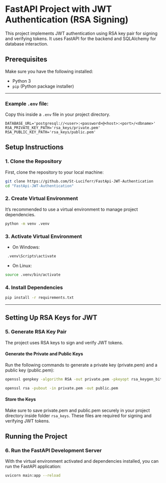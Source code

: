 # FastAPI Project with JWT Authentication (RSA Signing)

This project implements JWT authentication using RSA key pair for signing and verifying tokens. It uses FastAPI for the backend and SQLAlchemy for database interaction.

## Prerequisites

Make sure you have the following installed:
- Python 3
- `pip` (Python package installer)

---
### Example `.env` file:
Copy this inside a `.env` file in your project directory.
```env
DATABASE_URL='postgresql://<user>:<password>@<host>:<port>/<dbname>'
RSA_PRIVATE_KEY_PATH='rsa_keys/private.pem'
RSA_PUBLIC_KEY_PATH='rsa_keys/public.pem'
```

## Setup Instructions

### 1. Clone the Repository

First, clone the repository to your local machine:

```bash
git clone https://github.com/St-Luciferr/FastApi-JWT-Authentication
cd "FastApi-JWT-Authentication"
```

### 2. Create Virtual Environment
It’s recommended to use a virtual environment to manage project dependencies.
```bash
python -m venv .venv
```
### 3. Activate Virtual Environment
* On Windows:
```bash
 .venv\Scripts\activate
```
* On Linux:
```bash
source .venv/bin/activate
```

### 4. Install Dependencies
```bash
pip install -r requirements.txt
```
---
## Setting Up RSA Keys for JWT
### 5. Generate RSA Key Pair
The project uses RSA keys to sign and verify JWT tokens.
#### Generate the Private and Public Keys
Run the following commands to generate a private key (private.pem) and a public key (public.pem):
```bash
openssl genpkey -algorithm RSA -out private.pem -pkeyopt rsa_keygen_bits:2048
```
```bash
openssl rsa -pubout -in private.pem -out public.pem
```

#### Store the Keys
Make sure to save private.pem and public.pem securely in your project directory inside folder `rsa_keys`. These files are required for signing and verifying JWT tokens.

## Running the Project

### 6. Run the FastAPI Development Server
With the virtual environment activated and dependencies installed, you can run the FastAPI application:

```bash
uvicorn main:app --reload
```